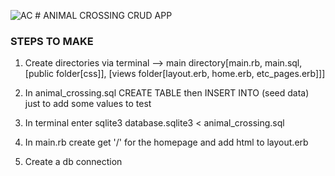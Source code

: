 ![AC](https://www.stickpng.com/assets/images/5b4a215cc051e602a568cd7c.png) # ANIMAL CROSSING CRUD APP

### STEPS TO MAKE
1. Create directories via terminal --> main directory[main.rb, main.sql, [public folder[css]], [views folder[layout.erb, home.erb, etc_pages.erb]]]

1. In animal_crossing.sql CREATE TABLE then INSERT INTO (seed data) just to add some values to test

1. In terminal enter sqlite3 database.sqlite3 < animal_crossing.sql

1. In main.rb create get '/' for the homepage and add html to layout.erb

1. Create a db connection
